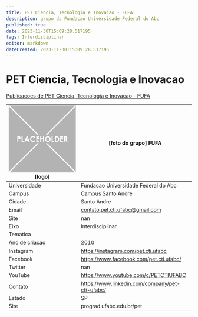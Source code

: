 ```yaml
---
title: PET Ciencia, Tecnologia e Inovacao - FUFA
description: grupo da Fundacao Universidade Federal do Abc
published: true
date: 2023-11-30T15:09:28.517195
tags: Interdisciplinar
editor: markdown
dateCreated: 2023-11-30T15:09:28.517195
---
```


# PET Ciencia, Tecnologia e Inovacao

[Publicacoes de PET Ciencia, Tecnologia e Inovacao - FUFA](/atividade/216PETCienciaTecnologiaeInovacaoFUFA/feed.md)

| ![placeholder.png](/placeholder.png) [logo] | [foto do grupo] FUFA         |
| ------------------------------------------- | ------------------------------------------------- |
| Universidade                                | Fundacao Universidade Federal do Abc      |
| Campus                                      | Campus Santo Andre            |
| Cidade                                      | Santo Andre             |
| Email                                       | contato.pet.cti.ufabc@gmail.com             |
| Site                                        | nan              |
| Eixo                                        | Interdisciplinar              |
| Tematica                                    |           |
| Ano de criacao                              | 2010        |
| Instagram                                   | https://instagram.com/pet.cti.ufabc         |
| Facebook                                    | https://www.facebook.com/pet.cti.ufabc/          |
| Twitter                                     | nan           |
| YouTube                                     | https://www.youtube.com/c/PETCTIUFABC           |
| Contato                                     | https://www.linkedin.com/company/pet-cti-ufabc/         |
| Estado                                      |  SP            |
| Site                                        | prograd.ufabc.edu.br/pet |

